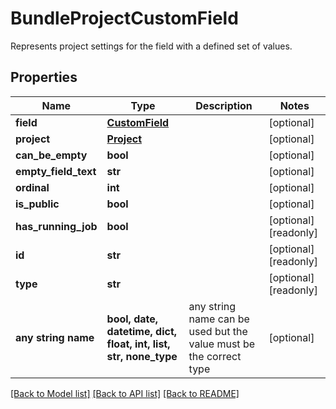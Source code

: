 # BundleProjectCustomField

Represents project settings for the field with a defined set of values.

## Properties
Name | Type | Description | Notes
------------ | ------------- | ------------- | -------------
**field** | [**CustomField**](CustomField.md) |  | [optional] 
**project** | [**Project**](Project.md) |  | [optional] 
**can_be_empty** | **bool** |  | [optional] 
**empty_field_text** | **str** |  | [optional] 
**ordinal** | **int** |  | [optional] 
**is_public** | **bool** |  | [optional] 
**has_running_job** | **bool** |  | [optional] [readonly] 
**id** | **str** |  | [optional] [readonly] 
**type** | **str** |  | [optional] [readonly] 
**any string name** | **bool, date, datetime, dict, float, int, list, str, none_type** | any string name can be used but the value must be the correct type | [optional]

[[Back to Model list]](../README.md#documentation-for-models) [[Back to API list]](../README.md#documentation-for-api-endpoints) [[Back to README]](../README.md)


